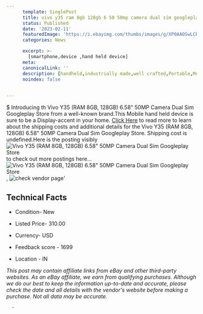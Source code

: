 ```yaml
---
      template: SinglePost
      title: vivo y35 ram 8gb 128gb 6 58 50mp camera dual sim googleplay store
      status: Published
      date: '2023-02-11'
      featuredImage: 'https://i.ebayimg.com/thumbs/images/g/XP0AAOSwLCBjD0lQ/s-l225.jpg'
      categories: News

      excerpt: >-
        [smartphone,device ,hand held device]
      meta:
      canonicalLink: ''
      description: [handheld,industrially made,well crafted,Portable,Mobile,Compact,Convenient,Lightweight,Maneuverable,Man-portable,Miniature,Carriable,Hand-held,Light,Holdable,Transportable,Mobile device,Pocket-sized,On-the-go,Wireless,Cordless,Compact size,Convenient size, smartphone,device ,hand held device]
      noindex: false
      

---
```

$
      Introducing th Vivo Y35 (RAM 8GB, 128GB) 6.58"  50MP Camera Dual Sim Googleplay Store from a well-known brand.This Mobile hand held device is sure to be a Display-accent in your home. [Click Here](https://www.ebay.com/itm/185559964209?hash=item2b343c5a31%3Ag%3AXP0AAOSwLCBjD0lQ&mkevt=1&mkcid=1&mkrid=711-53200-19255-0&campid=%253CePNCampaignId%253E&customid=%253CreferenceId%253E&toolid=10049) to read more to learn about the shipping costs and additional details for the Vivo Y35 (RAM 8GB, 128GB) 6.58"  50MP Camera Dual Sim Googleplay Store. Shipping cost is undefined.Here is the posting visibly ![Vivo Y35 (RAM 8GB, 128GB) 6.58"  50MP Camera Dual Sim Googleplay Store](https://i.ebayimg.com/thumbs/images/g/XP0AAOSwLCBjD0lQ/s-l225.jpg) to check out more postings here... ![Vivo Y35 (RAM 8GB, 128GB) 6.58"  50MP Camera Dual Sim Googleplay Store](https://i.ebayimg.com/images/g/XP0AAOSwLCBjD0lQ/s-l1200.jpg), ![check vendor page](https://origin-galleryplus.ebayimg.com/ws/web/185559964209_2_0_1/225x225.jpg,https://origin-galleryplus.ebayimg.com/ws/web/185559964209_3_0_1/225x225.jpg,https://origin-galleryplus.ebayimg.com/ws/web/185559964209_4_0_1/225x225.jpg,https://origin-galleryplus.ebayimg.com/ws/web/185559964209_5_0_1/225x225.jpg,https://origin-galleryplus.ebayimg.com/ws/web/185559964209_6_0_1/225x225.jpg,https://origin-galleryplus.ebayimg.com/ws/web/185559964209_7_0_1/225x225.jpg,https://origin-galleryplus.ebayimg.com/ws/web/185559964209_8_0_1/225x225.jpg,https://origin-galleryplus.ebayimg.com/ws/web/185559964209_9_0_1/225x225.jpg,https://origin-galleryplus.ebayimg.com/ws/web/185559964209_10_0_1/225x225.jpg,https://origin-galleryplus.ebayimg.com/ws/web/185559964209_11_0_1/225x225.jpg,https://origin-galleryplus.ebayimg.com/ws/web/185559964209_12_0_1/225x225.jpg)'

      

 ## Technical Facts 



     
      

 - Condition- New 


      

 - Listed Price- 310.00 


      

 - Currency- USD 


      

 - Feedback score - 1699 


      

 - Location - IN 


      
      

 *_This post may contain affiliate links from eBay and other third-party websites. As an eBay affiliate, we earn from qualifying purchases. Although we do our best to keep the information up-to-date and accurate, please check the date and all details with the vendor's website before making a purchase. Not all data may be accurate._*




      -
